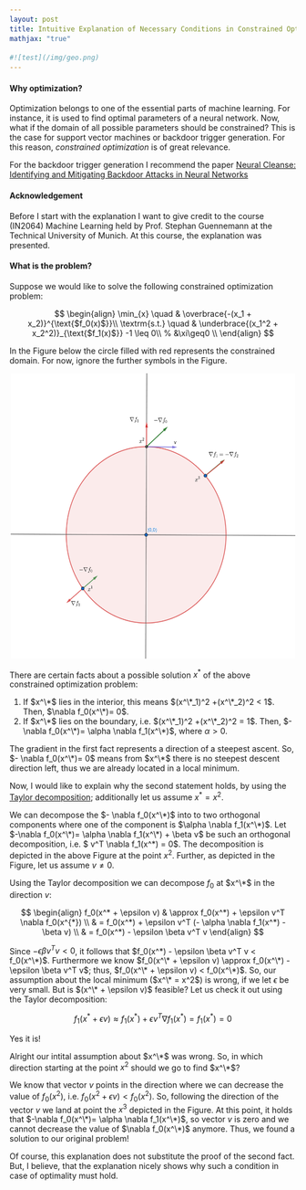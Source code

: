 ```yaml
---
layout: post
title: Intuitive Explanation of Necessary Conditions in Constrained Optimization
mathjax: "true"

#![test](/img/geo.png)
---
```


<script type="text/x-mathjax-config">
  MathJax.Hub.Config({
    extensions: ["tex2jax.js"],
    jax: ["input/TeX", "output/HTML-CSS"],
    tex2jax: {
      inlineMath: [ ['$','$'], ["\\(","\\)"] ],
      displayMath: [ ['$$','$$'], ["\\[","\\]"] ],
      processEscapes: true
    },
    "HTML-CSS": { availableFonts: ["TeX"] }
  });
</script>
<script src="https://cdn.mathjax.org/mathjax/latest/MathJax.js?config=TeX-AMS-MML_HTMLorMML" type="text/javascript"></script>

#### Why optimization?
Optimization belongs to one of the essential parts of machine learning. For instance, it is used to find optimal parameters of a neural network. 
Now, what if the domain of all possible parameters should be constrained? This is the case for support vector machines or backdoor trigger generation. For this reason, *constrained optimization* is of great relevance.

For the backdoor trigger generation I recommend the paper [Neural Cleanse: Identifying and Mitigating Backdoor Attacks in Neural Networks](https://github.com/bolunwang/backdoor)

#### Acknowledgement
Before I start with the explanation I want to give credit to the course (IN2064) Machine Learning held by Prof. Stephan Guennemann at the Technical University of Munich. At this course, the explanation was presented.

#### What is the problem?
Suppose we would like to solve the following constrained optimization problem:

$$
    \begin{align}
        \min_{x} \quad & \overbrace{-(x_1 + x_2)}^{\text{$f_0(x)$}}\\
        \textrm{s.t.} \quad & \underbrace{(x_1^2 + x_2^2)}_{\text{$f_1(x)$}} -1 \leq 0\\
        % &\xi\geq0    \\
    \end{align}
$$

In the Figure below the circle filled with red represents the constrained domain. For now, ignore the further symbols in the Figure.

<p align="center">
<img src="/img/geo.png" alt="geo" width="500" height="500"/>
</p>

There are certain facts about a possible solution $x^*$ of the above constrained optimization problem:
1. If $x^\*$ lies in the interior, this means $(x^\*_1)^2 +(x^\*_2)^2 < 1$. Then, $\nabla f_0(x^\*)= 0$.
2. If $x^\*$ lies on the boundary, i.e. $(x^\*_1)^2 +(x^\*_2)^2 = 1$. Then, $-\nabla f_0(x^\*)= \alpha \nabla f_1(x^\*)$, where $\alpha > 0$.

The gradient in the first fact represents a direction of a steepest ascent. So, $- \nabla f_0(x^\*)= 0$ means from $x^\*$ there is no steepest descent direction left, thus we are already located in a local minimum.

Now, I would like to explain why the second statement holds, by using the [Taylor decomposition](https://en.wikipedia.org/wiki/Taylor_series); additionally let us assume $x^* = x^2$.

We can decompose the $- \nabla f_0(x^\*)$ into to two orthogonal components where one of the component is $\alpha \nabla f_1(x^\*)$. Let $-\nabla f_0(x^\*)= \alpha \nabla f_1(x^\*) + \beta v$ be such an orthogonal decomposition, i.e. $ v^T \nabla f_1(x^\*) = 0$. The decomposition is depicted in the above Figure at the point $x^2$. Further, as depicted in the Figure, let us assume $v \neq 0$.

Using the Taylor decomposition we can decompose $f_0$ at $x^\*$ in the direction $v$:

$$
    \begin{align}
        f_0(x^* + \epsilon v) & \approx f_0(x^*) + \epsilon v^T \nabla f_0(x^{*}) \\
        & = f_0(x^*) + \epsilon v^T (- \alpha \nabla f_1(x^*) - \beta v) \\
        & = f_0(x^*) - \epsilon \beta  v^T v 
    \end{align}
$$

Since $- \epsilon \beta  v^T v < 0$, it follows that $f_0(x^*) - \epsilon \beta  v^T v  < f_0(x^\*)$. Furthermore we know $f_0(x^\* + \epsilon v) \approx f_0(x^\*) - \epsilon \beta  v^T v$; thus, $f_0(x^\* + \epsilon v) < f_0(x^\*)$. So, our assumption about the local minimum ($x^\* = x^2$) is wrong, if we let $\epsilon$ be very small. But is $(x^\* + \epsilon v)$ feasible? Let us check it out using the Taylor decomposition:

$$
    f_1(x^* + \epsilon v) \approx f_1(x^*) + \epsilon v^T \nabla f_1(x^*) = f_1(x^*)  = 0 
$$

Yes it is!

Alright our intital assumption about $x^\*$ was wrong. So, in which direction starting at the point $x^2$ should we go to find $x^\*$?

We know that vector $v$ points in the direction where we can decrease the value of $f_0(x^2)$, i.e. $f_0(x^2 + \epsilon v) < f_0(x^2)$. So, following the direction of the vector $v$ we land at point the $x^3$ depicted in the Figure. At this point, it holds that $-\nabla f_0(x^\*)= \alpha \nabla f_1(x^\*)$, so vector $v$ is zero and we cannot decrease the value of $\nabla f_0(x^\*)$ anymore. Thus, we found a solution to our original problem!

Of course, this explanation does not substitute the proof of the second fact. But, I believe, that the explanation nicely shows why such a condition in case of optimality must hold.